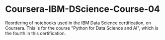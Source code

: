 # Coursera-IBM-DScience-Course-04
Reordering of notebooks used in the IBM Data Science certification, on Coursera. This is for the course "Python for Data Science and AI", which is the fourth in this certification.
